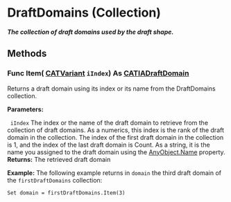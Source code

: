 # DraftDomains (Collection)

**_The collection of draft domains used by the draft shape._**

## Methods

### Func **Item**( [CATVariant](../System/typedef_CATVariant_20656.md)  `iIndex`) As [CATIADraftDomain](../PartInterfaces/interface_DraftDomain_25597.md)

Returns a draft domain using its index or its name from the DraftDomains collection.

**Parameters:**

` iIndex`      The index or the name of the draft domain to retrieve from the collection of draft domains. As a numerics, this index is the rank of the draft domain in the collection. The index of the first draft domain in the collection is 1, and the index of the last draft domain is Count. As a string, it is the name you assigned to the draft domain using the
[AnyObject.Name](../System/interface_AnyObject_17321.htm#Name) property.  **Returns:**      The retrieved draft domain

**Example:**     The following example returns in `domain` the third draft domain of the `firstDraftDomains` collection:

```VBScript
Set domain = firstDraftDomains.Item(3)

```